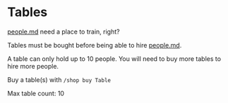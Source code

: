 # Tables

[people.md](people.md "mention") need a place to train, right?

Tables must be bought before being able to hire [people.md](people.md "mention").&#x20;

A table can only hold up to 10 people. You will need to buy more tables to hire more people.

Buy a table(s) with `/shop buy Table`



Max table count: 10
